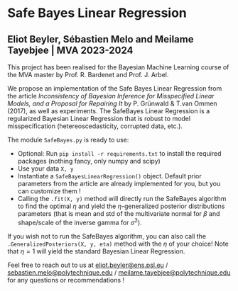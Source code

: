 # Safe Bayes Linear Regression
## Eliot Beyler, Sébastien Melo and Meilame Tayebjee | MVA 2023-2024

This project has been realised for the Bayesian Machine Learning course of the MVA master by Prof. R. Bardenet and Prof. J. Arbel.

We propose an implementation of the Safe Bayes Linear Regression from the article _Inconsistency of Bayesian Inference for Misspecified Linear Models, and a Proposal for Repairing It_ by P. Grünwald & T.van Ommen (2017), as well as experiments. The SafeBayes Linear Regression is a regularized Bayesian Linear Regression that is robust to model misspecification (hetereoscedasticity, corrupted data, etc.).


The module ```SafeBayes.py``` is ready to use:
- Optional: Run ``` pip install -r requirements.txt ```   to install the required packages (nothing fancy, only numpy and scipy)
- Use your data ```X, y```
- Instantiate a ```SafeBayesLinearRegression()``` object. Default prior parameters from the article are already implemented for you, but you can customize them !
- Calling the ```.fit(X, y)``` method will directly run the SafeBayes algorithm to find the optimal $\eta$ and yield the $\eta$-generalized posterior distributions parameters (that is mean and std of the multivariate normal for $\beta$ and shape/scale of the inverse gamma for $\sigma^2$).


If you wish not to run the SafeBayes algorithm, you can also call the ```.GeneralizedPosteriors(X, y, eta)``` method with the $\eta$ of your choice! Note that $\eta=1$ will yield the standard Bayesian Linear Regression.

Feel free to reach out to us at eliot.beyler@ens.psl.eu / sebastien.melo@polytechnique.edu / meilame.tayebjee@polytechnique.edu for any questions or recommendations !



